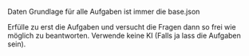 Daten Grundlage für alle Aufgaben ist immer die base.json 

Erfülle zu erst die Aufgaben und versucht die Fragen dann so frei wie möglich zu beantworten.
Verwende keine KI (Falls ja lass die Aufgaben sein). 
